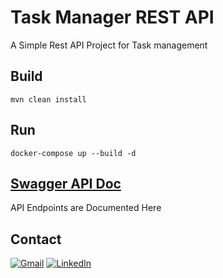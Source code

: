 # Task Manager REST API
A Simple Rest API Project for Task management

## Build
`mvn clean install`

## Run
`docker-compose up --build -d`


## [Swagger API Doc][swagger-url]
API Endpoints are Documented Here

## Contact
[![Gmail][gmail-shield]][email-address]
[![LinkedIn][linkedin-shield]][linkedin-url]

<!-- MARKDOWN LINKS & IMAGES -->
<!-- https://www.markdownguide.org/basic-syntax/#reference-style-links -->
[linkedin-shield]: https://img.shields.io/badge/-LinkedIn-black.svg?style=for-the-badge&logo=linkedin&colorB=555
[linkedin-url]: https://www.linkedin.com/in/dipanjalmaitra/
[gmail-shield]: https://img.shields.io/badge/Gmail-D14836?style=for-the-badge&logo=gmail&logoColor=white
[email-address]: mailto:dipanjalmaitra@gmail.com
[swagger-url]: http://localhost:8080/swagger-ui.html
